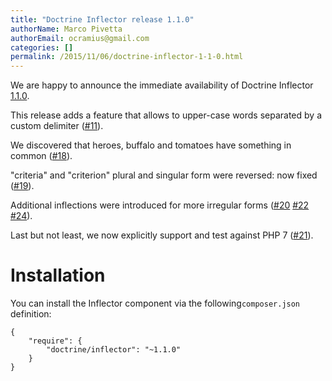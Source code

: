 ```yaml
---
title: "Doctrine Inflector release 1.1.0"
authorName: Marco Pivetta
authorEmail: ocramius@gmail.com
categories: []
permalink: /2015/11/06/doctrine-inflector-1-1-0.html
---
```

We are happy to announce the immediate availability of Doctrine
Inflector
[1.1.0](https://github.com/doctrine/inflector/releases/tag/v1.1.0).

This release adds a feature that allows to upper-case words separated by
a custom delimiter
([\#11](https://github.com/doctrine/inflector/pull/11)).

We discovered that heroes, buffalo and tomatoes have something in common
([\#18](https://github.com/doctrine/inflector/pull/18)).

"criteria" and "criterion" plural and singular form were reversed: now
fixed ([\#19](https://github.com/doctrine/inflector/pull/19)).

Additional inflections were introduced for more irregular forms
([\#20](https://github.com/doctrine/inflector/pull/20)
[\#22](https://github.com/doctrine/inflector/pull/22)
[\#24](https://github.com/doctrine/inflector/pull/24)).

Last but not least, we now explicitly support and test against PHP 7
([\#21](https://github.com/doctrine/inflector/pull/21)).

Installation
============

You can install the Inflector component via the following`composer.json`
definition:

~~~~ {.sourceCode .json}
{
    "require": {
        "doctrine/inflector": "~1.1.0"
    }
}
~~~~
